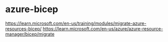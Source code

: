 # azure-bicep

<https://learn.microsoft.com/en-us/training/modules/migrate-azure-resources-bicep/>
<https://learn.microsoft.com/en-us/azure/azure-resource-manager/bicep/migrate>
